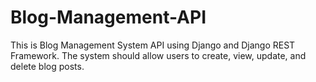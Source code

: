 # Blog-Management-API
This is Blog Management System API using Django and Django REST Framework. The system should allow users to create, view, update, and delete blog posts.
